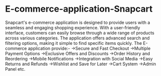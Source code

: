 # E-commerce-application-Snapcart
Snapcart's e-commerce application is designed to provide users with a seamless and engaging shopping experience. With a user-friendly interface, customers can easily browse through a wide range of products across various categories. The application offers advanced search and filtering options, making it simple to find specific items quickly.
The E-commerce application provide:-
->Secure and Fast Checkout
->Multiple Payment Options
->Exclusive Offers and Discounts
->Order History and Reordering
->Mobile Notifications
->Integration with Social Media
->Easy Returns and Refunds
->Wishlist and Save for Later
->Cart System
->Admin Panel 
etc.
